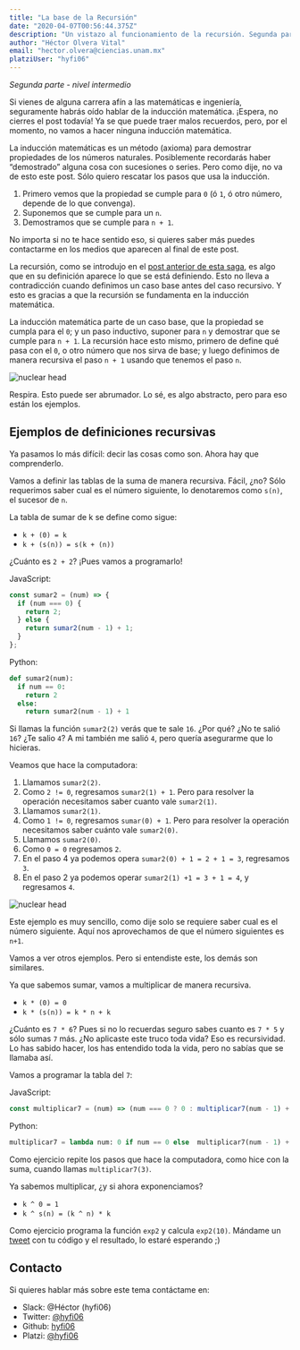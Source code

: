 ```yaml
---
title: "La base de la Recursión"
date: "2020-04-07T00:56:44.375Z"
description: "Un vistazo al funcionamiento de la recursión. Segunda parte - nivel intermedio"
author: "Héctor Olvera Vital"
email: "hector.olvera@ciencias.unam.mx"
platziUser: "hyfi06"
---
```


_Segunda parte - nivel intermedio_

Si vienes de alguna carrera afín a las matemáticas e ingeniería, seguramente habrás oído hablar de la inducción matemática. ¡Espera, no cierres el post todavía! Ya se que puede traer malos recuerdos, pero, por el momento, no vamos a hacer ninguna inducción matemática.

La inducción matemáticas es un método (axioma) para demostrar propiedades de los números naturales. Posiblemente recordarás haber “demostrado” alguna cosa con sucesiones o series. Pero como dije, no va de esto este post. Sólo quiero rescatar los pasos que usa la inducción.

1. Primero vemos que la propiedad se cumple para `0` (ó `1`, ó otro número, depende de lo que convenga).
2. Suponemos que se cumple para un `n`.
3. Demostramos que se cumple para `n + 1`.

No importa si no te hace sentido eso, si quieres saber más puedes contactarme en los medios que aparecen al final de este post.

La recursión, como se introdujo en el [post anterior de esta saga](https://platzimaster.github.io/2020/0404-introduccion-a-la-recursion/), es algo que en su definición aparece lo que se está definiendo. Esto no lleva a contradicción cuando definimos un caso base antes del caso recursivo. Y esto es gracias a que la recursión se fundamenta en la inducción matemática.

La inducción matemática parte de un caso base, que la propiedad se cumpla para el `0`; y un paso inductivo, suponer para `n` y demostrar que se cumple para `n + 1`. La recursión hace esto mismo, primero de define qué pasa con el `0`, o otro número que nos sirva de base; y luego definimos de manera recursiva el paso `n + 1` usando que tenemos el paso `n`.

![nuclear head](https://images.emojiterra.com/google/android-pie/512px/1f92f.png)

Respira. Esto puede ser abrumador. Lo sé, es algo abstracto, pero para eso están los ejemplos.

## Ejemplos de definiciones recursivas

Ya pasamos lo más difícil: decir las cosas como son. Ahora hay que comprenderlo.

Vamos a definir las tablas de la suma de manera recursiva. Fácil, ¿no? Sólo requerimos saber cual es el número siguiente, lo denotaremos como `s(n)`, el sucesor de `n`.

La tabla de sumar de k se define como sigue:

- `k + (0) = k`
- `k + (s(n)) = s(k + (n))`

¿Cuánto es `2 + 2`? ¡Pues vamos a programarlo!

JavaScript:

```js
const sumar2 = (num) => {
  if (num === 0) {
    return 2;
  } else {
    return sumar2(num - 1) + 1;
  }
};
```

Python:

```python
def sumar2(num):
  if num == 0:
    return 2
  else:
    return sumar2(num - 1) + 1
```

Si llamas la función `sumar2(2)` verás que te sale `16`. ¿Por qué? ¿No te salió `16`? ¿Te salio `4`? A mi también me salió `4`, pero quería asegurarme que lo hicieras.

Veamos que hace la computadora:

1. Llamamos `sumar2(2)`.
2. Como `2 != 0`, regresamos `sumar2(1) + 1`. Pero para resolver la operación necesitamos saber cuanto vale `sumar2(1)`.
3. Llamamos `sumar2(1)`.
4. Como `1 != 0`, regresamos `sumar(0) + 1`. Pero para resolver la operación necesitamos saber cuánto vale `sumar2(0)`.
5. Llamamos `sumar2(0)`.
6. Como `0 = 0` regresamos `2`.
7. En el paso 4 ya podemos opera `sumar2(0) + 1 = 2 + 1 = 3`, regresamos `3`.
8. En el paso 2 ya podemos operar `sumar2(1) +1 = 3 + 1 = 4`, y regresamos `4`.

![nuclear head](https://images.emojiterra.com/google/android-pie/512px/1f92f.png)

Este ejemplo es muy sencillo, como dije solo se requiere saber cual es el número siguiente. Aquí nos aprovechamos de que el número siguientes es `n+1`.

Vamos a ver otros ejemplos. Pero si entendiste este, los demás son similares.

Ya que sabemos sumar, vamos a multiplicar de manera recursiva.

- `k * (0) = 0`
- `k * (s(n)) = k * n + k`

¿Cuánto es `7 * 6`? Pues si no lo recuerdas seguro sabes cuanto es `7 * 5` y sólo sumas `7` más. ¿No aplicaste este truco toda vida? Eso es recursividad. Lo has sabido hacer, los has entendido toda la vida, pero no sabías que se llamaba así.

Vamos a programar la tabla del `7`:

JavaScript:

```js
const multiplicar7 = (num) => (num === 0 ? 0 : multiplicar7(num - 1) + 7);
```

Python:

```python
multiplicar7 = lambda num: 0 if num == 0 else  multiplicar7(num - 1) + 7
```

Como ejercicio repite los pasos que hace la computadora, como hice con la suma, cuando llamas `multiplicar7(3)`.

Ya sabemos multiplicar, ¿y si ahora exponenciamos?

- `k ^ 0 = 1`
- `k ^ s(n) = (k ^ n) * k`

Como ejercicio programa la función `exp2` y calcula `exp2(10)`. Mándame un [tweet](https://twitter.com/hyfi06) con tu código y el resultado, lo estaré esperando ;)

## Contacto

Si quieres hablar más sobre este tema contáctame en:

- Slack: @Héctor (hyfi06)
- Twitter: [@hyfi06](https://twitter.com/hyfi06)
- Github: [hyfi06](https://github.com/hyfi06)
- Platzi: [@hyfi06](https://platzi.com/@hyfi06/)
